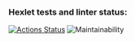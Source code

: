 ### Hexlet tests and linter status:
[![Actions Status](https://github.com/cruelwxrld/frontend-project-44/actions/workflows/hexlet-check.yml/badge.svg)](https://github.com/cruelwxrld/frontend-project-44/actions)
![Maintainability](https://codeclimate.com/github/cruelwxrld/frontend-project-44/maintainability)
